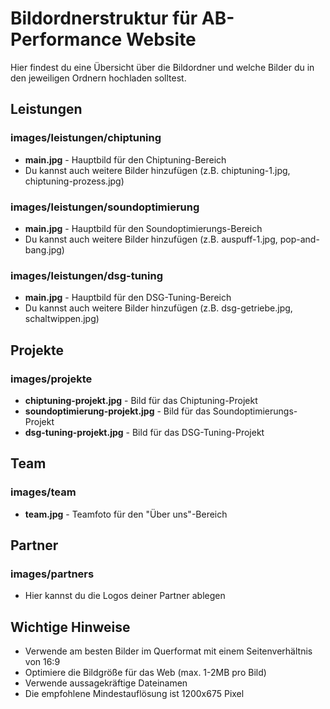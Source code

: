 # Bildordnerstruktur für AB-Performance Website

Hier findest du eine Übersicht über die Bildordner und welche Bilder du in den jeweiligen Ordnern hochladen solltest.

## Leistungen

### images/leistungen/chiptuning
- **main.jpg** - Hauptbild für den Chiptuning-Bereich
- Du kannst auch weitere Bilder hinzufügen (z.B. chiptuning-1.jpg, chiptuning-prozess.jpg)

### images/leistungen/soundoptimierung
- **main.jpg** - Hauptbild für den Soundoptimierungs-Bereich 
- Du kannst auch weitere Bilder hinzufügen (z.B. auspuff-1.jpg, pop-and-bang.jpg)

### images/leistungen/dsg-tuning
- **main.jpg** - Hauptbild für den DSG-Tuning-Bereich
- Du kannst auch weitere Bilder hinzufügen (z.B. dsg-getriebe.jpg, schaltwippen.jpg)

## Projekte

### images/projekte
- **chiptuning-projekt.jpg** - Bild für das Chiptuning-Projekt
- **soundoptimierung-projekt.jpg** - Bild für das Soundoptimierungs-Projekt
- **dsg-tuning-projekt.jpg** - Bild für das DSG-Tuning-Projekt

## Team

### images/team
- **team.jpg** - Teamfoto für den "Über uns"-Bereich

## Partner

### images/partners
- Hier kannst du die Logos deiner Partner ablegen

## Wichtige Hinweise
- Verwende am besten Bilder im Querformat mit einem Seitenverhältnis von 16:9
- Optimiere die Bildgröße für das Web (max. 1-2MB pro Bild)
- Verwende aussagekräftige Dateinamen
- Die empfohlene Mindestauflösung ist 1200x675 Pixel 